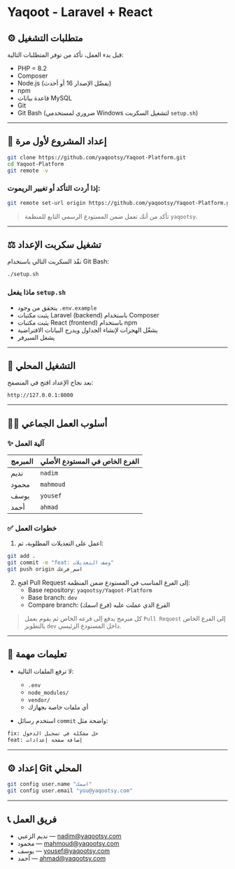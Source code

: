 # Yaqoot - Laravel + React

## ⚙️ متطلبات التشغيل

قبل بدء العمل، تأكد من توفر المتطلبات التالية:

- PHP = 8.2
- Composer
- Node.js (يفضّل الإصدار 16 أو أحدث)
- npm
- قاعدة بيانات MySQL
- Git
- Git Bash (ضروري لمستخدمي Windows لتشغيل السكربت `setup.sh`)

---

## 🚀 إعداد المشروع لأول مرة

```bash
git clone https://github.com/yaqootsy/Yaqoot-Platform.git
cd Yaqoot-Platform
git remote -v
```

### إذا أردت التأكد أو تغيير الريموت:

```bash
git remote set-url origin https://github.com/yaqootsy/Yaqoot-Platform.git
```

> تأكد من أنك تعمل ضمن المستودع الرسمي التابع للمنظمة `yaqootsy`.

---

## ⚖️ تشغيل سكربت الإعداد

نفّذ السكربت التالي باستخدام Git Bash:

```bash
./setup.sh
```

### ماذا يفعل `setup.sh`

- يتحقق من وجود `.env.example`
- يثبت مكتبات Laravel (backend) باستخدام Composer
- يثبت مكتبات React (frontend) باستخدام npm
- يشغّل الهجرات لإنشاء الجداول ويدرج البيانات الافتراضية
- يشغل السيرفر

---

## 🧪 التشغيل المحلي

بعد نجاح الإعداد افتح في المتصفح:

```
http://127.0.0.1:8000
```

---

## 👨‍💻 أسلوب العمل الجماعي

### ✨ آلية العمل

| المبرمج | الفرع الخاص في المستودع الأصلي |
| ------- | ------------------------------ |
| نديم    | `nadim`                        |
| محمود   | `mahmoud`                      |
| يوسف    | `yousef`                       |
| أحمد    | `ahmad`                        |

### ✅ خطوات العمل

1. اعمل على التعديلات المطلوبة، ثم:

```bash
git add .
git commit -m "feat: وصف التعديلات"
git push origin اسم_فرعك
```

2. افتح Pull Request إلى الفرع المناسب في المستودع ضمن المنظمة:
   - Base repository: `yaqootsy/Yaqoot-Platform`
   - Base branch: `dev`
   - Compare branch: الفرع الذي عملت عليه (فرع اسمك)

> كل مبرمج يدفع إلى فرعه الخاص ثم يقوم بعمل `Pull Request` إلى الفرع الخاص بالتطوير `dev` داخل المستودع الرئيسي.

---

## 📂 تعليمات مهمة

- لا ترفع الملفات التالية:

  - `.env`
  - `node_modules/`
  - `vendor/`
  - أي ملفات خاصة بجهازك

- استخدم رسائل `commit` واضحة مثل:

```bash
fix: حل مشكلة في تسجيل الدخول
feat: إضافة صفحة إعدادات
```

---

## ⚙️ إعداد Git المحلي

```bash
git config user.name "اسمك"
git config user.email "you@yaqootsy.com"
```

---

## 📞 فريق العمل

- نديم الزعبي — [nadim@yaqootsy.com](mailto\:nadim@yaqootsy.com)
- محمود — [mahmoud@yaqootsy.com](mailto\:mahmoud@yaqootsy.com)
- يوسف — [yousef@yaqootsy.com](mailto\:yousef@yaqootsy.com)
- أحمد — [ahmad@yaqootsy.com](mailto\:ahmad@yaqootsy.com)

